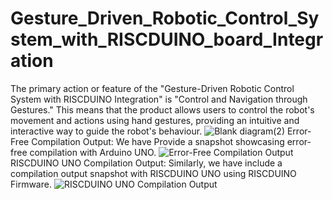 # Gesture_Driven_Robotic_Control_System_with_RISCDUINO_board_Integration
The primary action or feature of the "Gesture-Driven Robotic Control System with RISCDUINO Integration" is "Control and Navigation through Gestures." This means that the product allows users to control the robot's movement and actions using hand gestures, providing an intuitive and interactive way to guide the robot's behaviour.
![Blank diagram(2)](https://github.com/Gohil-14/Gesture_Driven_Robotic_Control_System_with_RISCDUINO_board_Integration/assets/105907265/e633870a-54b9-4ae0-8ad9-7084e3cb3c8e)
Error-Free Compilation Output: We have Provide a snapshot showcasing error-free compilation with Arduino UNO.
![Error-Free Compilation Output](https://github.com/Gohil-14/Gesture_Driven_Robotic_Control_System_with_RISCDUINO_board_Integration/assets/105907265/757db8d9-07bb-40f9-af32-58fc68d58670)
RISCDUINO UNO Compilation Output: Similarly, we have include a compilation output snapshot with RISCDUINO UNO using RISCDUINO Firmware.
![RISCDUINO UNO Compilation Output](https://github.com/Gohil-14/Gesture_Driven_Robotic_Control_System_with_RISCDUINO_board_Integration/assets/105907265/b52f0772-97a2-42de-a0da-54bbd16b063d)



